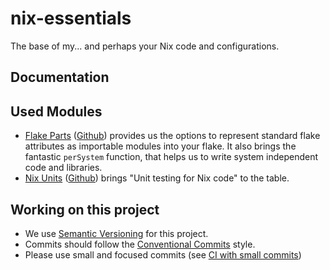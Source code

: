 # nix-essentials

The base of my... and perhaps your Nix code and configurations.

## Documentation

## Used Modules

- [Flake Parts](https://flake.parts/index.html) ([Github](https://github.com/hercules-ci/flake-parts)) 
  provides us the options to represent standard flake attributes as importable
  modules into your flake. It also brings the fantastic `perSystem` function,
  that helps us to write system independent code and libraries.
- [Nix Units](https://nix-community.github.io/nix-unit/) ([Github](https://github.com/nix-community/nix-unit))
  brings "Unit testing for Nix code" to the table.

## Working on this project

- We use [Semantic Versioning](/docs/semantic-versioning.md) for this project.
- Commits should follow the [Conventional Commits](/docs/conventional-commits.md)
  style.
- Please use small and focused commits (see [CI with small commits](/docs/ci-with-small-commits.md))

